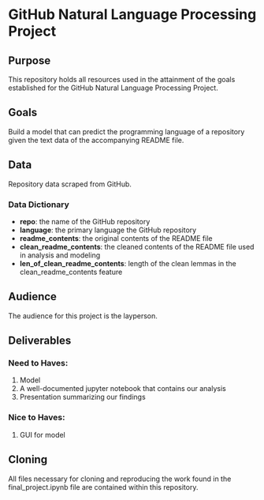# GitHub Natural Language Processing Project

## Purpose
This repository holds all resources used in the attainment of the goals established for the GitHub Natural Language Processing Project.

## Goals
Build a model that can predict the programming language of a repository given the text data of the accompanying README file.

## Data
Repository data scraped from GitHub.

### Data Dictionary
- **repo**: the name of the GitHub repository
- **language**: the primary language the GitHub repository
- **readme_contents**: the original contents of the README file
- **clean_readme_contents**: the cleaned contents of the README file used in analysis and modeling
- **len_of_clean_readme_contents**: length of the clean lemmas in the clean_readme_contents feature

## Audience
The audience for this project is the layperson.

## Deliverables

### Need to Haves:
1. Model
2. A well-documented jupyter notebook that contains our analysis
3. Presentation summarizing our findings

### Nice to Haves:
1. GUI for model

## Cloning
All files necessary for cloning and reproducing the work found in the final_project.ipynb file are contained within this repository.